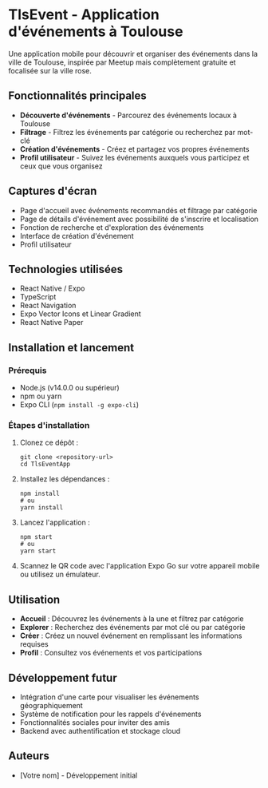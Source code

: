 # TlsEvent - Application d'événements à Toulouse

Une application mobile pour découvrir et organiser des événements dans la ville de Toulouse, inspirée par Meetup mais complètement gratuite et focalisée sur la ville rose.

## Fonctionnalités principales

- **Découverte d'événements** - Parcourez des événements locaux à Toulouse
- **Filtrage** - Filtrez les événements par catégorie ou recherchez par mot-clé
- **Création d'événements** - Créez et partagez vos propres événements
- **Profil utilisateur** - Suivez les événements auxquels vous participez et ceux que vous organisez

## Captures d'écran

- Page d'accueil avec événements recommandés et filtrage par catégorie
- Page de détails d'événement avec possibilité de s'inscrire et localisation
- Fonction de recherche et d'exploration des événements
- Interface de création d'événement
- Profil utilisateur

## Technologies utilisées

- React Native / Expo
- TypeScript
- React Navigation
- Expo Vector Icons et Linear Gradient
- React Native Paper

## Installation et lancement

### Prérequis

- Node.js (v14.0.0 ou supérieur)
- npm ou yarn
- Expo CLI (`npm install -g expo-cli`)

### Étapes d'installation

1. Clonez ce dépôt :
   ```
   git clone <repository-url>
   cd TlsEventApp
   ```

2. Installez les dépendances :
   ```
   npm install
   # ou
   yarn install
   ```

3. Lancez l'application :
   ```
   npm start
   # ou
   yarn start
   ```

4. Scannez le QR code avec l'application Expo Go sur votre appareil mobile ou utilisez un émulateur.

## Utilisation

- **Accueil** : Découvrez les événements à la une et filtrez par catégorie
- **Explorer** : Recherchez des événements par mot clé ou par catégorie
- **Créer** : Créez un nouvel événement en remplissant les informations requises
- **Profil** : Consultez vos événements et vos participations

## Développement futur

- Intégration d'une carte pour visualiser les événements géographiquement
- Système de notification pour les rappels d'événements
- Fonctionnalités sociales pour inviter des amis
- Backend avec authentification et stockage cloud

## Auteurs

- [Votre nom] - Développement initial